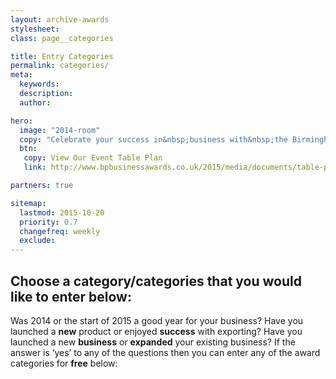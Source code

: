 ```yaml
---
layout: archive-awards
stylesheet:
class: page__categories

title: Entry Categories
permalink: categories/
meta:
  keywords:
  description:
  author:

hero:
  image: "2014-room"
  copy: "Celebrate your success in&nbsp;business with&nbsp;the Birmingham&nbsp;Post"
  btn:
   copy: View Our Event Table Plan
   link: http://www.bpbusinessawards.co.uk/2015/media/documents/table-plan-v1.pdf

partners: true

sitemap:
  lastmod: 2015-10-20
  priority: 0.7
  changefreq: weekly
  exclude:
---
```


## Choose a category/categories that you would like to enter below:

Was 2014 or the start of 2015 a good year for your business? Have you launched a **new** product or enjoyed **success** with exporting? Have you launched a new **business** or **expanded** your existing business? If the answer is &lsquo;yes&rsquo; to any of the questions then you can enter any of the award categories for **free** below:
